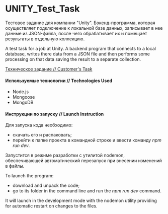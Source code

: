# UNITY_Test_Task
Тестовое задание для компании "Unity". Бэкенд-программа, которая осуществляет подключение к локальной базе данных, записывает в нее данные из JSON-файла, после чего обрабатывает их и помещает результаты в отдельную коллекцию.

A test task for a job at Unity. A backend program that connects to a local database, writes there data from a JSON file and then performs some processing on that data saving the result to a separate collection.

[Техническое задание // Customer's Task](https://paper.dropbox.com/doc/Test-MongoDB-JS-nZFhdJ6qjvMqXwcryLRmj)

#### Используемые технологии // Technologies Used
- Node.js
- Mongoose
- MongoDB

#### Инструкции по запуску // Launch Instruction
Для запуска кода необходимо:
- скачать его и распаковать;
- перейти к папке проекта в командной строке и ввести команду _npm run dev_.

Запустится в режиме разработки с утилитой nodemon, обеспечивающей автоматический перезапуск при внесении изменений в файлы.

To launch the program:
- download and unpack the code;
- go to its folder in the command line and run the _npm run dev_ command.

It will launch in the development mode with the nodemon utility providing for automatic restart on changes to the files.
